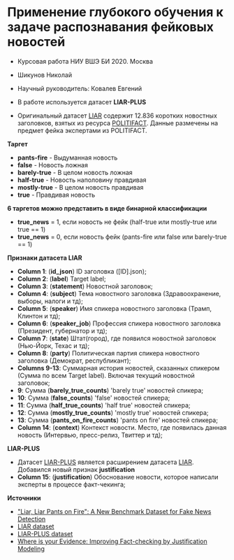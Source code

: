 # Применение глубокого обучения к задаче распознавания фейковых новостей

* Курсовая работа НИУ ВШЭ БИ 2020. Москва
* Шикунов Николай
* Научный руководитель: Ковалев Евгений

* В работе используется датасет **LIAR-PLUS**
* Оригинальный датасет [LIAR](https://github.com/thiagorainmaker77/liar_dataset) содержит 12.836 коротких новостных заголовков, взятых из ресурса [POLITIFACT](https://www.politifact.com/). Данные размечены на предмет фейка экспертами из POLITIFACT. 

**Таргет**
* **pants-fire** - Выдуманная новость 
* **false** - Новость ложная
* **barely-true** - В целом новость ложная  
* **half-true** - Новость наполовину правдивая
* **mostly-true** - В целом новость правдивая
* **true** - Правдивая новость

**6 таргетов можно представить в виде бинарной классификации**
* **true_news** = 1, если новость не фейк (half-true или mostly-true или true == 1)
* **true_news** = 0, если новость фейк (pants-fire или false или barely-true == 1)

**Признаки датасета LIAR**
* **Column 1**: (**id_json**) ID заголовка ([ID].json);
* **Column 2**: (**label**) Target label;
* **Column 3**: (**statement**) Новостной заголовок;
* **Column 4**: (**subject**) Тема новостного заголовка (Здравоохранение, выборы, налоги и тд);
* **Column 5**: (**speaker**) Имя спикера новостного заголовка (Трамп, Клинтон и тд);
* **Column 6**: (**speaker_job**) Профессия спикера новостного заголовка (Президент, губернатор и тд);
* **Column 7**: (**state**) Штат(город), где появился новостной заголовок (Нью-Йорк, Техас и тд);
* **Column 8**: (**party**) Политическая партия спикера новостного заголовка (Демократ, республикант);
* **Columns 9-13**: Суммарная история новостей, сказанных спикером (Сумма по всем Target label). Включая текущий новостной заголовок;
* **9**: Сумма (**barely_true_counts**) 'barely true' новостей спикера;
* **10**: Сумма (**false_counts**) 'false' новостей спикера;
* **11**: Сумма (**half_true_counts**) 'half true' новостей спикера;
* **12**: Сумма (**mostly_true_counts**) 'mostly true' новостей спикера;
* **13**: Сумма (**pants_on_fire_counts**) 'pants on fire' новостей спикера;
* **Column 14**: (**context**) Контекст новости. Место, где появилась данная новость (Интервью, пресс-релиз, Твиттер и тд);

**LIAR-PLUS**
* Датасет [LIAR-PLUS](https://github.com/Tariq60/LIAR-PLUS) является расширением датасета [LIAR](https://github.com/thiagorainmaker77/liar_dataset). Добавился новый признак **justification**
* **Column 15**: (**justification**) Обоснование новости, которое написали эксперты в процессе факт-чекинга;

**Источники**
* ["Liar, Liar Pants on Fire": A New Benchmark Dataset for Fake News Detection](https://arxiv.org/pdf/1705.00648.pdf)
* [LIAR dataset](https://github.com/thiagorainmaker77/liar_dataset)
* [LIAR-PLUS dataset](https://github.com/Tariq60/LIAR-PLUS)
* [Where is your Evidence: Improving Fact-checking by Justification
Modeling](https://www.aclweb.org/anthology/W18-5513.pdf)
